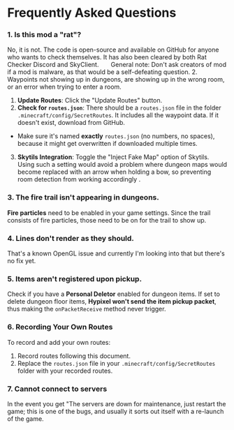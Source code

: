 # Frequently Asked Questions
### 1. Is this mod a "rat"?
No, it is not. The code is open-source and available on GitHub for anyone who wants to check themselves. It has also been cleared by both Rat Checker Discord and SkyClient.  
 
  General note: Don't ask creators of mod if a mod is malware, as that would be a self-defeating question.
2. Waypoints not showing up in dungeons, are showing up in the wrong room, or an error when trying to enter a room.

1. **Update Routes**: Click the "Update Routes" button.
2. **Check for `routes.json`**: There should be a `routes.json` file in the folder `.minecraft/config/SecretRoutes`. It includes all the waypoint data. If it doesn't exist, download from GitHub.
- Make sure it's named **exactly** `routes.json` (no numbers, no spaces), because it might get overwritten if downloaded multiple times.
3. **Skytils Integration**: Toggle the "Inject Fake Map" option of Skytils. Using such a setting would avoid a problem where dungeon maps would become replaced with an arrow when holding a bow, so preventing room detection from working accordingly .
### 3. The fire trail isn't appearing in dungeons.

**Fire particles** need to be enabled in your game settings. Since the trail consists of fire particles, those need to be on for the trail to show up.
### 4. Lines don't render as they should.

That's a known OpenGL issue and currently I'm looking into that but there's no fix yet.
### 5. Items aren't registered upon pickup.

Check if you have a **Personal Deletor** enabled for dungeon items. If set to delete dungeon floor items, **Hypixel won't send the item pickup packet**, thus making the `onPacketReceive` method never trigger.
### 6. Recording Your Own Routes

To record and add your own routes:
1. Record routes following this document.
2. Replace the `routes.json` file in your `.minecraft/config/SecretRoutes` folder with your recorded routes.
### 7. Cannot connect to servers

In the event you get "The servers are down for maintenance, just restart the game; this is one of the bugs, and usually it sorts out itself with a re-launch of the game.
